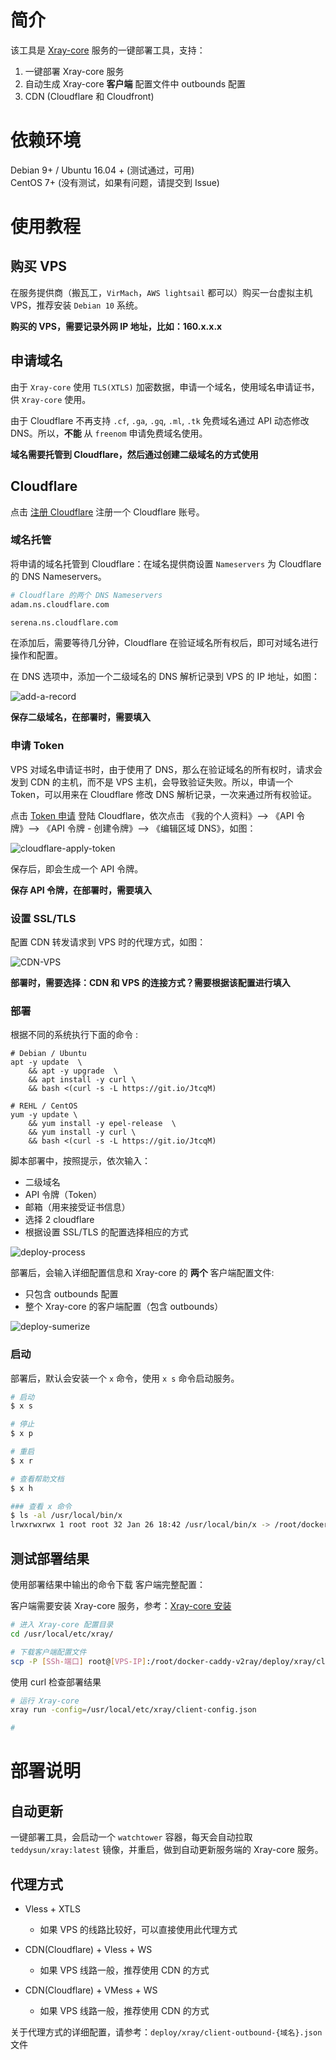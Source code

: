 
# 简介
该工具是 [Xray-core](https://github.com/XTLS/Xray-core) 服务的一键部署工具，支持：

1. 一键部署 Xray-core 服务
2. 自动生成 Xray-core **客户端** 配置文件中 outbounds 配置
3. CDN (Cloudflare 和 Cloudfront)

# 依赖环境
Debian 9+ / Ubuntu 16.04 + (测试通过，可用)     
CentOS 7+ (没有测试，如果有问题，请提交到 Issue)

# 使用教程

## 购买 VPS
在服务提供商（搬瓦工，`VirMach`，`AWS lightsail` 都可以）购买一台虚拟主机 VPS，推荐安装 `Debian 10` 系统。

**购买的 VPS，需要记录外网 IP 地址，比如：160.x.x.x**

## 申请域名
由于 `Xray-core` 使用 `TLS(XTLS)` 加密数据，申请一个域名，使用域名申请证书，供 `Xray-core` 使用。

由于 Cloudflare 不再支持 `.cf`, `.ga`, `.gq`, `.ml`, `.tk` 免费域名通过 API 动态修改 DNS。所以，**不能** 从 `freenom` 申请免费域名使用。


**域名需要托管到 Cloudflare，然后通过创建二级域名的方式使用**

## Cloudflare
点击 [注册 Cloudflare](https://dash.cloudflare.com/sign-up) 注册一个 Cloudflare 账号。

### 域名托管
将申请的域名托管到 Cloudflare：在域名提供商设置 `Nameservers` 为 Cloudflare 的 DNS Nameservers。

```Bash
# Cloudflare 的两个 DNS Nameservers
adam.ns.cloudflare.com

serena.ns.cloudflare.com
```
在添加后，需要等待几分钟，Cloudflare 在验证域名所有权后，即可对域名进行操作和配置。

在 DNS 选项中，添加一个二级域名的 DNS 解析记录到 VPS 的 IP 地址，如图：

![add-a-record](https://img.tupm.net/2021/01/8F1E7084F75A9A188D68B1F4E4473F0C.jpg)


**保存二级域名，在部署时，需要填入**

### 申请 Token
VPS 对域名申请证书时，由于使用了 DNS，那么在验证域名的所有权时，请求会发到 CDN 的主机，而不是 VPS 主机，会导致验证失败。所以，申请一个 Token，可以用来在 Cloudflare 修改 DNS 解析记录，一次来通过所有权验证。
 
点击 [Token 申请](https://dash.cloudflare.com/profile/api-tokens) 登陆 Cloudflare，依次点击 《我的个人资料》--> 《API 令牌》--> 《API 令牌 - 创建令牌》--> 《编辑区域 DNS》，如图：


![cloudflare-apply-token](https://img.tupm.net/2021/01/DC71DFF6B5D6C31404BE853A4868BFA0.jpg)

保存后，即会生成一个 API 令牌。 

**保存 API 令牌，在部署时，需要填入**

###  设置 SSL/TLS
配置 CDN 转发请求到 VPS 时的代理方式，如图：

![CDN-VPS](https://img.tupm.net/2021/01/5AF9C629C2EE89720B62F8B386854CD2.jpg)

**部署时，需要选择：CDN 和 VPS 的连接方式？需要根据该配置进行填入**

### 部署
根据不同的系统执行下面的命令 :

```shell
# Debian / Ubuntu
apt -y update  \
    && apt -y upgrade  \
    && apt install -y curl \
    && bash <(curl -s -L https://git.io/JtcqM)

# REHL / CentOS
yum -y update \
    && yum install -y epel-release  \
    && yum install -y curl \
    && bash <(curl -s -L https://git.io/JtcqM)

```
脚本部署中，按照提示，依次输入：

* 二级域名
* API 令牌（Token）
* 邮箱（用来接受证书信息）
* 选择 2 cloudflare
* 根据设置 SSL/TLS 的配置选择相应的方式

![deploy-process](https://img.tupm.net/2021/01/C7E9CD99E2430737773F52CDEB5DEDAD.jpg)

部署后，会输入详细配置信息和 Xray-core 的 **两个** 客户端配置文件:

* 只包含 outbounds 配置
* 整个 Xray-core 的客户端配置（包含 outbounds）

![deploy-sumerize](https://img.tupm.net/2021/01/B8903337FA8B7242687D06168459B6B2.jpg)

### 启动
部署后，默认会安装一个 `x` 命令，使用 `x s` 命令启动服务。

```Bash
# 启动 
$ x s

# 停止
$ x p

# 重启
$ x r

# 查看帮助文档
$ x h

### 查看 x 命令 
$ ls -al /usr/local/bin/x
lrwxrwxrwx 1 root root 32 Jan 26 18:42 /usr/local/bin/x -> /root/docker-caddy-v2ray/xray.sh
```

## 测试部署结果

使用部署结果中输出的命令下载 客户端完整配置：

客户端需要安装 Xray-core 服务，参考：[Xray-core 安装](https://github.com/XTLS/Xray-core#installation)

```Bash
# 进入 Xray-core 配置目录
cd /usr/local/etc/xray/

# 下载客户端配置文件
scp -P [SSh-端口] root@[VPS-IP]:/root/docker-caddy-v2ray/deploy/xray/client-config.json .
```

使用 curl 检查部署结果

```Bash
# 运行 Xray-core
xray run -config=/usr/local/etc/xray/client-config.json

# 
```

# 部署说明
## 自动更新

一键部署工具，会启动一个 `watchtower` 容器，每天会自动拉取 `teddysun/xray:latest` 镜像，并重启，做到自动更新服务端的 Xray-core 服务。

## 代理方式
* Vless + XTLS
    * 如果 VPS 的线路比较好，可以直接使用此代理方式

* CDN(Cloudflare) + Vless + WS
    * 如果 VPS 线路一般，推荐使用 CDN 的方式
    
* CDN(Cloudflare) + VMess + WS 
    * 如果 VPS 线路一般，推荐使用 CDN 的方式


关于代理方式的详细配置，请参考：`deploy/xray/client-outbound-{域名}.json` 文件

